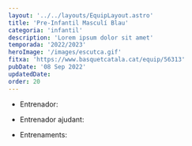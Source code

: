 ```yaml
---
layout: '../../layouts/EquipLayout.astro'
title: 'Pre-Infantil Masculí Blau'
categoria: 'infantil'
description: 'Lorem ipsum dolor sit amet'
temporada: '2022/2023'
heroImage: '/images/escutca.gif'
fitxa: 'https://www.basquetcatala.cat/equip/56313'
pubDate: '08 Sep 2022'
updatedDate:
order: 20
---
```


- Entrenador:

- Entrenador ajudant:

- Entrenaments:
